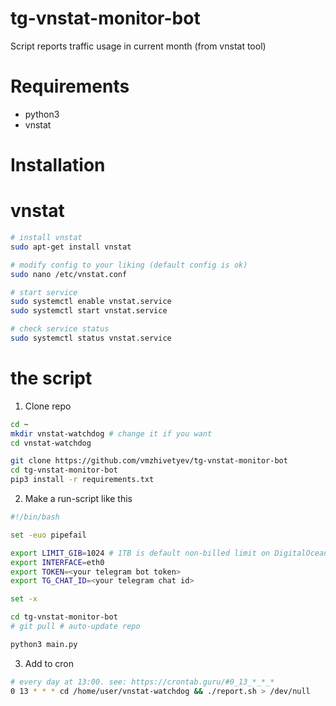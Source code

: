 # tg-vnstat-monitor-bot
Script reports traffic usage in current month (from vnstat tool)

# Requirements
* python3
* vnstat 

# Installation

# vnstat

```sh
# install vnstat
sudo apt-get install vnstat

# modify config to your liking (default config is ok)
sudo nano /etc/vnstat.conf 

# start service
sudo systemctl enable vnstat.service
sudo systemctl start vnstat.service

# check service status
sudo systemctl status vnstat.service
```

# the script

1) Clone repo
```sh
cd ~
mkdir vnstat-watchdog # change it if you want
cd vnstat-watchdog

git clone https://github.com/vmzhivetyev/tg-vnstat-monitor-bot
cd tg-vnstat-monitor-bot
pip3 install -r requirements.txt
```

2) Make a run-script like this

```sh
#!/bin/bash

set -euo pipefail

export LIMIT_GIB=1024 # 1TB is default non-billed limit on DigitalOcean
export INTERFACE=eth0
export TOKEN=<your telegram bot token>
export TG_CHAT_ID=<your telegram chat id>

set -x

cd tg-vnstat-monitor-bot
# git pull # auto-update repo

python3 main.py
```

3) Add to cron

```sh
# every day at 13:00. see: https://crontab.guru/#0_13_*_*_*
0 13 * * * cd /home/user/vnstat-watchdog && ./report.sh > /dev/null
```
